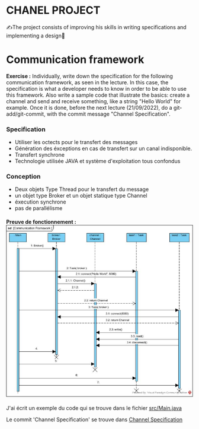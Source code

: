 # CHANEL PROJECT
✍The project consists of improving his skills in writing specifications and implementing a design💪

#	Communication framework
**Exercise :** Individually, write down the specification for the following
communication framework, as seen in the lecture. 
In this case, the specification is what a developer needs to know in order to be
able to use this framework.
Also write a sample code that illustrate the basics: create a channel and send 
and receive something, like a string "Hello World" for example.
Once it is done, before the next lecture (21/09/2022),
do a git-add/git-commit, with the commit message "Channel Specification".

### Specification

 - Utiliser les octects pour le transfert des messages
 - Génération des éxceptions en cas de transfert sur un canal indisponible.
 - Transfert synchrone
 - Technologie utilisée JAVA et système d'exploitation tous confondus

### Conception

 - Deux objets Type Thread pour le transfert du message
 - un objet type Broker et un objet statique type Channel
 - éxecution synchrone
 - pas de parallélisme

#### Preuve de fonctionnement : [![sequence diagram communication framework](https://github.com/monthebrice2000/channel-project/blob/master/sequence-diagram-Communication-Framework%20.jpg)](https://github.com/monthebrice2000/channel-project/blob/master/sequence-diagram-Communication-Framework%20.jpg)

J'ai écrit un exemple du code qui se trouve dans le fichier [src/Main.java](https://github.com/monthebrice2000/channel-project/blob/master/src/Main.java)

Le commit 'Channel Specification' se trouve dans [Channel Specification](https://github.com/monthebrice2000/channel-project/commit/636a5516c4f7a2eefc12b188f45eb8be1dea6286)
